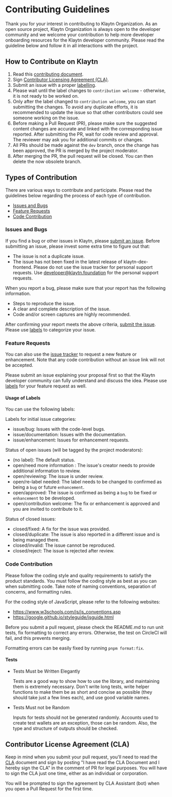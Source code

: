# Contributing Guidelines

Thank you for your interest in contributing to Klaytn Organization. As an open source project, Klaytn Organization is always open to the developer community and we welcome your contribution to help more developer onboarding resources for the Klaytn developer community. Please read the guideline below and follow it in all interactions with the project.

## How to Contribute on Klaytn 

1. Read this [contributing document](./CONTRIBUTING.md).
2. Sign [Contributor Licensing Agreement (CLA)](#contributor-license-agreement-cla).
3. Submit an issue with a proper [labelling](#usage-of-labels).
4. Please wait until the label changes to `contribution welcome` - otherwise, it is not ready to be worked on.
5. Only after the label changed to `contribution welcome`, you can start submitting the changes. To avoid any duplicate efforts, it is recommended to update the issue so that other contributors could see someone working on the issue.
6. Before making a Pull Request (PR), please make sure the suggested content changes are accurate and linked with the corresponding issue reported. After submitting the PR, wait for code review and approval. The reviewer may ask you for additional commits or changes.
7. All PRs should be made against the `dev` branch, once the change has been approved, the PR is merged by the project moderator.
8. After merging the PR, the pull request will be closed. You can then delete the now obsolete branch.

## Types of Contribution
There are various ways to contribute and participate. Please read the guidelines below regarding the process of each type of contribution.

-   [Issues and Bugs](#issues-and-bugs)
-   [Feature Requests](#feature-requests)
-   [Code Contribution](#code-contribution)

### Issues and Bugs

If you find a bug or other issues in Klaytn, please [submit an issue](https://github.com/klaytn/klaytn-dex-frontend/issues). Before submitting an issue, please invest some extra time to figure out that:

- The issue is not a duplicate issue.
- The issue has not been fixed in the latest release of klaytn-dex-frontend.
Please do not use the issue tracker for personal support requests. Use developer@klaytn.foundation for the personal support requests.

When you report a bug, please make sure that your report has the following information.
- Steps to reproduce the issue.
- A clear and complete description of the issue.
- Code and/or screen captures are highly recommended.

After confirming your report meets the above criteria, [submit the issue](https://github.com/klaytn/klaytn-dex-frontend/issues). Please use [labels](#usage-of-labels) to categorize your issue.

### Feature Requests

You can also use the [issue tracker](https://github.com/klaytn/klaytn-dex-frontend/issues) to request a new feature or enhancement. Note that any code contribution without an issue link will not be accepted. 

Please submit an issue explaining your proposal first so that the Klaytn developer community can fully understand and discuss the idea. Please use [labels](#usage-of-labels) for your feature request as well.

#### Usage of Labels

You can use the following labels:

Labels for initial issue categories:

- issue/bug: Issues with the code-level bugs.
- issue/documentation: Issues with the documentation.
- issue/enhancement: Issues for enhancement requests.

Status of open issues (will be tagged by the project moderators):

- (no label): The default status.
- open/need more information : The issue's creator needs to provide additional information to review.
- open/reviewing: The issue is under review.
- open/re-label needed: The label needs to be changed to confirmed as being a `bug` or future `enhancement`.
- open/approved: The issue is confirmed as being a `bug` to be fixed or `enhancement` to be developed.
- open/contribution welcome: The fix or enhancement is approved and you are invited to contribute to it.

Status of closed issues:

- closed/fixed: A fix for the issue was provided.
- closed/duplicate: The issue is also reported in a different issue and is being managed there.
- closed/invalid: The issue cannot be reproduced.
- closed/reject: The issue is rejected after review.

### Code Contribution 

Please follow the coding style and quality requirements to satisfy the product standards. You must follow the coding style as best as you can when submitting code. Take note of naming conventions, separation of concerns, and formatting rules.

For the coding style of JavaScript, please refer to the following websites:
- https://www.w3schools.com/js/js_conventions.asp
- https://google.github.io/styleguide/jsguide.html

Before you submit a pull request, please check the README.md to run unit tests, fix formatting to correct any errors.
Otherwise, the test on CircleCI will fail, and this prevents merging.

Formatting errors can be easily fixed by running `pnpm format:fix`. 

#### Tests

* Tests Must be Written Elegantly

    Tests are a good way to show how to use the library, and maintaining them is extremely necessary. Don't write long tests, write helper functions to make them be as short and concise as possible (they should take just a few lines each), and use good variable names.

* Tests Must not be Random

    Inputs for tests should not be generated randomly. Accounts used to create test wallets are an exception, those can be random. Also, the type and structure of outputs should be checked.


## Contributor License Agreement (CLA)

Keep in mind when you submit your pull request, you'll need to read the [CLA](https://gist.github.com/e78f99e1c527225637e269cff1bc7e49) document and sign by posting "I have read the CLA Document and I hereby sign the CLA" in the comment of PR for legal purposes. You will have to sign the CLA just one time, either as an individual or corporation.

You will be prompted to sign the agreement by CLA Assistant (bot) when you open a Pull Request for the first time.